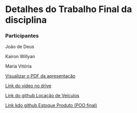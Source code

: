 # Detalhes do Trabalho Final da disciplina

### Participantes

João de Deus

Kairon Willyan

Maria Vitória


[Visualizar o PDF da apresentação](./trabalho_final/apresentacao.pdf)

[Link do video no drive](https://drive.google.com/drive/folders/1OcZM2a6OKLXVA45MMxc8A4OtcfAxzWI3?usp=sharing)

[Link do github Locação de Veículos](https://github.com/KaironWillyan/locacao.veiculo)

[Link kdo github Estoque Produto (POO final)](https://github.com/KaironWillyan/estoque-empresa)
